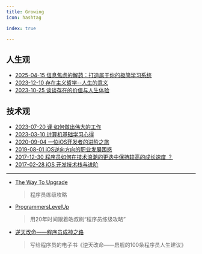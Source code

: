 ```yaml
---
title: Growing
icon: hashtag

index: true

---
```


## 人生观

- [2025-04-15 信息焦虑的解药：打造属于你的极简学习系统](https://mp.weixin.qq.com/s/ACHjI_izaAO-k0Xqd8Oa-w)
- [2023-12-10 存在主义哲学--人生的意义](https://windliang.wang/2023/12/10/%E5%AD%98%E5%9C%A8%E4%B8%BB%E4%B9%89%E5%93%B2%E5%AD%A6-%E4%BA%BA%E7%94%9F%E7%9A%84%E6%84%8F%E4%B9%89)
- [2023-10-25 谈谈存在的价值与人生体验](https://sspai.com/post/83743)

## 技术观

- [2023-07-20 译·如何做出伟大的工作](https://tw93.fun/2023-07-20/great.html)
- [2023-03-10 计算机基础学习心得](https://xiaolincoding.com/cs_learn/)
- [2020-09-04 一位iOS开发者的进阶之旅](https://mp.weixin.qq.com/s/cKuVFRPUnnScLM3y26mgIQ)
- [2019-08-01 iOS逆向方向的职业发展困惑](https://iosre.com/t/ios/15369/8)
- [2017-12-30 程序员如何在技术浪潮的更迭中保持较高的成长速度 ？](https://halfrost.com/halfrost_2017)
- [2017-02-28 iOS 开发技术栈与进阶](https://blog.cnbang.net/tech/3354/)

------

- [The Way To Upgrade](https://liukay.github.io/guide)
    > 程序员练级攻略
- [ProgrammersLevelUp](https://github.com/leesper/ProgrammersLevelUp)
    > 用20年时间跟着皓叔刷“程序员练级攻略”
- [逆天改命——程序员成神之路](https://github.com/harvic/FightingCoder?tab=readme-ov-file)
    > 写给程序员的电子书《逆天改命——启舰的100条程序员人生建议》